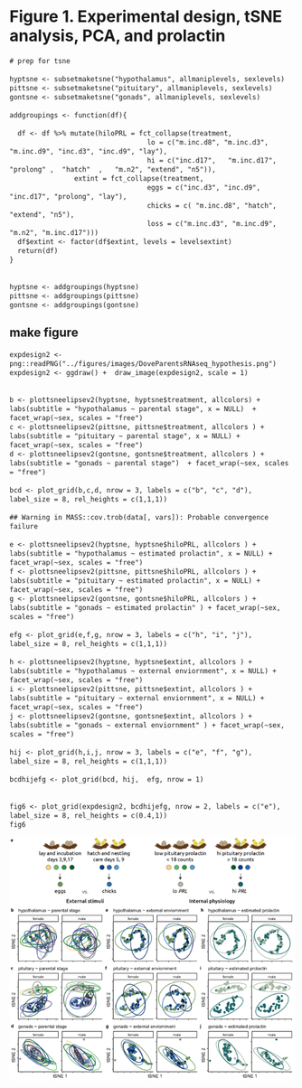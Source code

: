 Figure 1. Experimental design, tSNE analysis, PCA, and prolactin
================================================================

    # prep for tsne

    hyptsne <- subsetmaketsne("hypothalamus", allmaniplevels, sexlevels)
    pittsne <- subsetmaketsne("pituitary", allmaniplevels, sexlevels)
    gontsne <- subsetmaketsne("gonads", allmaniplevels, sexlevels)

    addgroupings <- function(df){
      
      df <- df %>% mutate(hiloPRL = fct_collapse(treatment, 
                                      lo = c("m.inc.d8", "m.inc.d3", "m.inc.d9", "inc.d3", "inc.d9", "lay"),
                                      hi = c("inc.d17",   "m.inc.d17", "prolong" ,  "hatch"  ,   "m.n2", "extend", "n5")),
                    extint = fct_collapse(treatment, 
                                      eggs = c("inc.d3", "inc.d9", "inc.d17", "prolong", "lay"),
                                      chicks = c( "m.inc.d8", "hatch", "extend", "n5"),
                                      loss = c("m.inc.d3", "m.inc.d9", "m.n2", "m.inc.d17")))
      df$extint <- factor(df$extint, levels = levelsextint)
      return(df)
    }
      

    hyptsne <- addgroupings(hyptsne)
    pittsne <- addgroupings(pittsne)
    gontsne <- addgroupings(gontsne)

make figure
-----------

    expdesign2 <- png::readPNG("../figures/images/DoveParentsRNAseq_hypothesis.png")
    expdesign2 <- ggdraw() +  draw_image(expdesign2, scale = 1)


    b <- plottsneelipsev2(hyptsne, hyptsne$treatment, allcolors) + labs(subtitle = "hypothalamus ~ parental stage", x = NULL)  + facet_wrap(~sex, scales = "free")
    c <- plottsneelipsev2(pittsne, pittsne$treatment, allcolors ) + labs(subtitle = "pituitary ~ parental stage", x = NULL) + facet_wrap(~sex, scales = "free") 
    d <- plottsneelipsev2(gontsne, gontsne$treatment, allcolors ) + labs(subtitle = "gonads ~ parental stage")  + facet_wrap(~sex, scales = "free")  

    bcd <- plot_grid(b,c,d, nrow = 3, labels = c("b", "c", "d"), label_size = 8, rel_heights = c(1,1,1))

    ## Warning in MASS::cov.trob(data[, vars]): Probable convergence failure

    e <- plottsneelipsev2(hyptsne, hyptsne$hiloPRL, allcolors ) + labs(subtitle = "hypothalamus ~ estimated prolactin", x = NULL) + facet_wrap(~sex, scales = "free")  
    f <- plottsneelipsev2(pittsne, pittsne$hiloPRL, allcolors ) + labs(subtitle = "pituitary ~ estimated prolactin", x = NULL) + facet_wrap(~sex, scales = "free")   
    g <- plottsneelipsev2(gontsne, gontsne$hiloPRL, allcolors ) + labs(subtitle = "gonads ~ estimated prolactin" ) + facet_wrap(~sex, scales = "free")   

    efg <- plot_grid(e,f,g, nrow = 3, labels = c("h", "i", "j"), label_size = 8, rel_heights = c(1,1,1))

    h <- plottsneelipsev2(hyptsne, hyptsne$extint, allcolors ) + labs(subtitle = "hypothalamus ~ external enviornment", x = NULL) + facet_wrap(~sex, scales = "free")  
    i <- plottsneelipsev2(pittsne, pittsne$extint, allcolors ) + labs(subtitle = "pituitary ~ external enviornment", x = NULL) + facet_wrap(~sex, scales = "free")   
    j <- plottsneelipsev2(gontsne, gontsne$extint, allcolors ) + labs(subtitle = "gonads ~ external enviornment" ) + facet_wrap(~sex, scales = "free")   

    hij <- plot_grid(h,i,j, nrow = 3, labels = c("e", "f", "g"), label_size = 8, rel_heights = c(1,1,1))

    bcdhijefg <- plot_grid(bcd, hij,  efg, nrow = 1)


    fig6 <- plot_grid(expdesign2, bcdhijefg, nrow = 2, labels = c("e"), label_size = 8, rel_heights = c(0.4,1))
    fig6

![](../figures/fig5-1.png)
